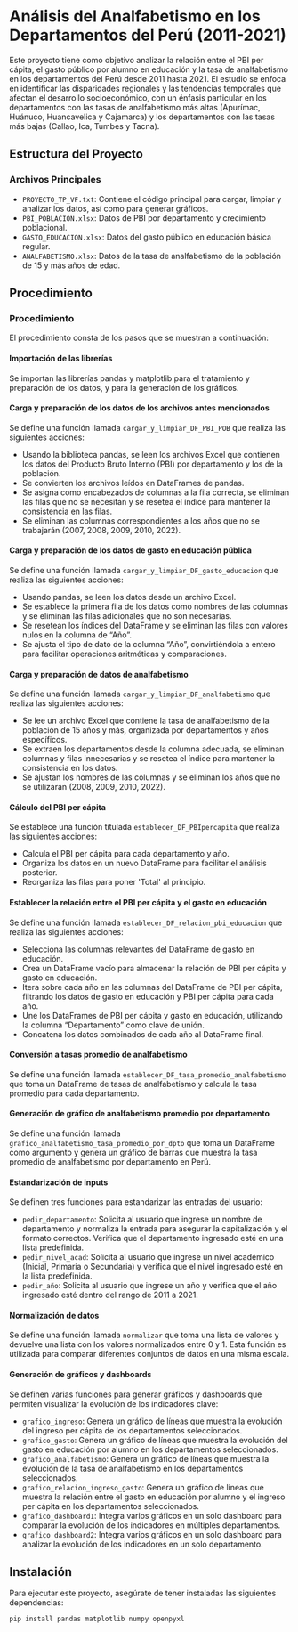 # Análisis del Analfabetismo en los Departamentos del Perú (2011-2021)

Este proyecto tiene como objetivo analizar la relación entre el PBI per cápita, el gasto público por alumno en educación y la tasa de analfabetismo en los departamentos del Perú desde 2011 hasta 2021. El estudio se enfoca en identificar las disparidades regionales y las tendencias temporales que afectan el desarrollo socioeconómico, con un énfasis particular en los departamentos con las tasas de analfabetismo más altas (Apurímac, Huánuco, Huancavelica y Cajamarca) y los departamentos con las tasas más bajas (Callao, Ica, Tumbes y Tacna).

## Estructura del Proyecto

### Archivos Principales

- `PROYECTO_TP_VF.txt`: Contiene el código principal para cargar, limpiar y analizar los datos, así como para generar gráficos.
- `PBI_POBLACION.xlsx`: Datos de PBI por departamento y crecimiento poblacional.
- `GASTO_EDUCACION.xlsx`: Datos del gasto público en educación básica regular.
- `ANALFABETISMO.xlsx`: Datos de la tasa de analfabetismo de la población de 15 y más años de edad.

## Procedimiento

### Procedimiento

El procedimiento consta de los pasos que se muestran a continuación:

#### Importación de las librerías

Se importan las librerías pandas y matplotlib para el tratamiento y preparación de los datos, y para la generación de los gráficos.

#### Carga y preparación de los datos de los archivos antes mencionados

Se define una función llamada `cargar_y_limpiar_DF_PBI_POB` que realiza las siguientes acciones:
- Usando la biblioteca pandas, se leen los archivos Excel que contienen los datos del Producto Bruto Interno (PBI) por departamento y los de la población.
- Se convierten los archivos leídos en DataFrames de pandas.
- Se asigna como encabezados de columnas a la fila correcta, se eliminan las filas que no se necesitan y se resetea el índice para mantener la consistencia en las filas.
- Se eliminan las columnas correspondientes a los años que no se trabajarán (2007, 2008, 2009, 2010, 2022).

#### Carga y preparación de los datos de gasto en educación pública

Se define una función llamada `cargar_y_limpiar_DF_gasto_educacion` que realiza las siguientes acciones:
- Usando pandas, se leen los datos desde un archivo Excel.
- Se establece la primera fila de los datos como nombres de las columnas y se eliminan las filas adicionales que no son necesarias.
- Se resetean los índices del DataFrame y se eliminan las filas con valores nulos en la columna de “Año”.
- Se ajusta el tipo de dato de la columna “Año”, convirtiéndola a entero para facilitar operaciones aritméticas y comparaciones.

#### Carga y preparación de datos de analfabetismo

Se define una función llamada `cargar_y_limpiar_DF_analfabetismo` que realiza las siguientes acciones:
- Se lee un archivo Excel que contiene la tasa de analfabetismo de la población de 15 años y más, organizada por departamentos y años específicos.
- Se extraen los departamentos desde la columna adecuada, se eliminan columnas y filas innecesarias y se resetea el índice para mantener la consistencia en los datos.
- Se ajustan los nombres de las columnas y se eliminan los años que no se utilizarán (2008, 2009, 2010, 2022).

#### Cálculo del PBI per cápita

Se establece una función titulada `establecer_DF_PBIpercapita` que realiza las siguientes acciones:
- Calcula el PBI per cápita para cada departamento y año.
- Organiza los datos en un nuevo DataFrame para facilitar el análisis posterior.
- Reorganiza las filas para poner 'Total' al principio.

#### Establecer la relación entre el PBI per cápita y el gasto en educación

Se define una función llamada `establecer_DF_relacion_pbi_educacion` que realiza las siguientes acciones:
- Selecciona las columnas relevantes del DataFrame de gasto en educación.
- Crea un DataFrame vacío para almacenar la relación de PBI per cápita y gasto en educación.
- Itera sobre cada año en las columnas del DataFrame de PBI per cápita, filtrando los datos de gasto en educación y PBI per cápita para cada año.
- Une los DataFrames de PBI per cápita y gasto en educación, utilizando la columna “Departamento” como clave de unión.
- Concatena los datos combinados de cada año al DataFrame final.

#### Conversión a tasas promedio de analfabetismo

Se define una función llamada `establecer_DF_tasa_promedio_analfabetismo` que toma un DataFrame de tasas de analfabetismo y calcula la tasa promedio para cada departamento.

#### Generación de gráfico de analfabetismo promedio por departamento

Se define una función llamada `grafico_analfabetismo_tasa_promedio_por_dpto` que toma un DataFrame como argumento y genera un gráfico de barras que muestra la tasa promedio de analfabetismo por departamento en Perú.

#### Estandarización de inputs

Se definen tres funciones para estandarizar las entradas del usuario:
- `pedir_departamento`: Solicita al usuario que ingrese un nombre de departamento y normaliza la entrada para asegurar la capitalización y el formato correctos. Verifica que el departamento ingresado esté en una lista predefinida.
- `pedir_nivel_acad`: Solicita al usuario que ingrese un nivel académico (Inicial, Primaria o Secundaria) y verifica que el nivel ingresado esté en la lista predefinida.
- `pedir_año`: Solicita al usuario que ingrese un año y verifica que el año ingresado esté dentro del rango de 2011 a 2021.

#### Normalización de datos

Se define una función llamada `normalizar` que toma una lista de valores y devuelve una lista con los valores normalizados entre 0 y 1. Esta función es utilizada para comparar diferentes conjuntos de datos en una misma escala.

#### Generación de gráficos y dashboards

Se definen varias funciones para generar gráficos y dashboards que permiten visualizar la evolución de los indicadores clave:
- `grafico_ingreso`: Genera un gráfico de líneas que muestra la evolución del ingreso per cápita de los departamentos seleccionados.
- `grafico_gasto`: Genera un gráfico de líneas que muestra la evolución del gasto en educación por alumno en los departamentos seleccionados.
- `grafico_analfabetismo`: Genera un gráfico de líneas que muestra la evolución de la tasa de analfabetismo en los departamentos seleccionados.
- `grafico_relacion_ingreso_gasto`: Genera un gráfico de líneas que muestra la relación entre el gasto en educación por alumno y el ingreso per cápita en los departamentos seleccionados.
- `grafico_dashboard1`: Integra varios gráficos en un solo dashboard para comparar la evolución de los indicadores en múltiples departamentos.
- `grafico_dashboard2`: Integra varios gráficos en un solo dashboard para analizar la evolución de los indicadores en un solo departamento.

## Instalación

Para ejecutar este proyecto, asegúrate de tener instaladas las siguientes dependencias:

```bash
pip install pandas matplotlib numpy openpyxl
